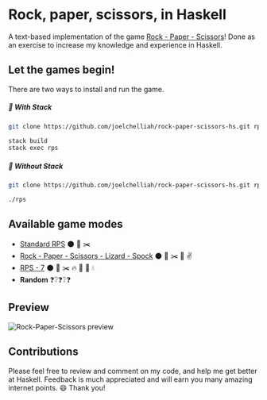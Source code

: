 # Rock, paper, scissors, in Haskell

A text-based implementation of the game [Rock - Paper - Scissors](https://en.wikipedia.org/wiki/Rock-paper-scissors)! Done as an exercise to increase my knowledge and experience in Haskell.

## Let the games begin!
There are two ways to install and run the game.

##### :small_blue_diamond: With Stack
```bash
git clone https://github.com/joelchelliah/rock-paper-scissors-hs.git rps && cd rps

stack build
stack exec rps
```

##### :small_blue_diamond: Without Stack
```bash
git clone https://github.com/joelchelliah/rock-paper-scissors-hs.git rps && cd rps

./rps
```

## Available game modes
- [Standard RPS](https://en.wikipedia.org/wiki/Rock-paper-scissors) :new_moon: :page_facing_up: :scissors:
- [Rock - Paper - Scissors - Lizard - Spock](http://bigbangtheory.wikia.com/wiki/Rock_Paper_Scissors_Lizard_Spock) :new_moon: :page_facing_up: :scissors: :dragon: :v:
- [RPS - 7](http://www.umop.com/rps7.htm) :new_moon: :page_facing_up: :scissors: :fire: :bread: :dash: :droplet:
- **Random** :question::grey_question::question::grey_question::question:


## Preview
![Rock-Paper-Scissors preview](http://i.imgur.com/kXKcEY3.png "Rock-Paper-Scissors preview")

## Contributions
Please feel free to review and comment on my code, and help me get better at Haskell. Feedback is much appreciated and will earn you many amazing internet points. :smile: Thank you!
